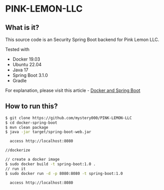 
# PINK-LEMON-LLC

## What is it?
This source code is an Security Spring Boot backend for Pink Lemon LLC.

Tested with
* Docker 19.03
* Ubuntu 22.04
* Java 17
* Spring Boot 3.1.0
* Gradle

For explanation, please visit this article - [Docker and Spring Boot](https://mkyong.com/docker/docker-spring-boot-examples/)

## How to run this?
```bash
$ git clone https://github.com/mystery000/PINK-LEMON-LLC
$ cd docker-spring-boot
$ mvn clean package
$ java -jar target/spring-boot-web.jar

  access http://localhost:8080

//dockerize

// create a docker image
$ sudo docker build -t spring-boot:1.0 .
// run it
$ sudo docker run -d -p 8080:8080 -t spring-boot:1.0

  access http://localhost:8080
```
